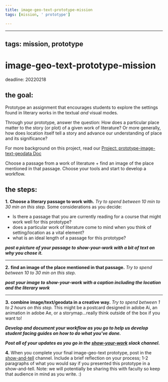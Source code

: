 ```yaml
---
title: image-geo-text-prototype-mission
tags: [mission, ' prototype']

---
```


---
tags: mission, prototype
---


# image-geo-text-prototype-mission
deadline: 20220218

## the goal: 
Prototype an assignment that encourages students to explore the settings found in literary works in the textual *and* visual modes.

Through your prototype, answer the question: How does a particular place matter to the story (or plot) of a given work of literature? Or more generally, how does location itself tell a story and advance our understanding of place and its significance?

For more background on this project, read our [Project: prototype-image-text-geodata Doc]([/z4VZIgwWQVKTNq4VocXwew](/rBe8VcJTQs2mH1hvxK8_dg))

Choose a passage from a work of literature + find an image of the place mentioned in that passage. Choose your tools and start to develop a workflow.

## the steps:
**1.** **Choose a literary passage to work with.** *Try to spend between 10 min to 30 min on this step.* Some considerations as you decide:
* Is there a passage that you are currently reading for a course that might work well for this prototype?
* does a particular work of literature come to mind when you think of setting/location as a vital element?
* what is an ideal length of a passage for this prototype?

***post a picture of your passage to show-your-work with a bit of text on why you chose it.***


---

**2.** **find an image of the place mentioned in that passage.** *Try to spend between 10 to 30 min on this step.*

***post your image to show-your-work with a caption including the location and the literary work***


---


**3.** **combine image/text/geodata in a creative way.** *Try to spend between 1 to 2 hours on this step.* This might be a postcard designed in adobe Ai, an animation in adobe Ae, or a storymap...really think outside of the box if you want to! 

***Develop and document your workflow as you go to help us develop student facing guides on how to do what you've done.***

***Post all of your updates as you go in the [show-your-work](https://bokcenter.slack.com/archives/C02T7LNCD6C) slack channel.***

**4.** When you complete your final image-geo-text prototype, post in the  [show-and-tell](https://bokcenter.slack.com/archives/C02SJ00USMR) channel. Include a brief reflection on your process; 1-2 paragraphs of what you would say if you presented this prototype in a show-and-tell. Note: we will potentially be sharing this with faculty so keep that audience in mind as you write. :)
